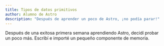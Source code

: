 ```yaml
---
title: Tipos de datos primitivos
author: Alumno de Astro
description: "Después de aprender un poco de Astro, ¡no podía parar!"
---
```

Después de una exitosa primera semana aprendiendo Astro, decidí probar un poco más. Escribí e importé un pequeño componente de memoria.